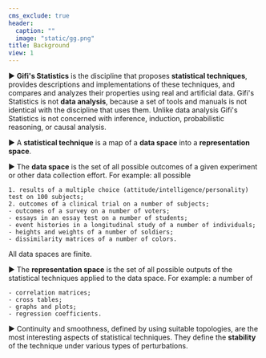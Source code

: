 ```yaml
---
cms_exclude: true
header:
  caption: ""
  image: "static/gg.png"
title: Background
view: 1
---
```

&#9658; **Gifi's Statistics** is the discipline that proposes **statistical techniques**, provides descriptions and implementations of these techniques, and compares and analyzes their properties using real and artificial data. Gifi's Statistics is not **data analysis**, because a set of tools and manuals is not identical with the discipline that uses them. Unlike data analysis Gifi's Statistics is not concerned with inference, induction, probabilistic reasoning, or causal analysis.

&#9658; A **statistical technique** is a map of a **data space** into a **representation space**.

&#9658; The **data space** is the set of all possible outcomes of a given experiment or other data collection effort. For example: all possible

    1. results of a multiple choice (attitude/intelligence/personality) test on 100 subjects;
    2. outcomes of a clinical trial on a number of subjects;
    - outcomes of a survey on a number of voters;
    - essays in an essay test on a number of students;
    - event histories in a longitudinal study of a number of individuals;
    - heights and weights of a number of soldiers;
    - dissimilarity matrices of a number of colors.
All data spaces are finite.

&#9658; The **representation space** is the set of all possible outputs of the statistical techniques applied to the data space. For example: a number of

    - correlation matrices;
    - cross tables;
    - graphs and plots;
    - regression coefficients.

&#9658; Continuity and smoothness, defined by using suitable topologies, are the most interesting aspects of statistical techniques. They define the **stability** of the technique under various types of perturbations.




